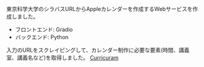 東京科学大学のシラバスURLからAppleカレンダーを作成するWebサービスを作成しました。
- フロントエンド: Gradio 
- バックエンド: Python

入力のURLをスクレイピングして、カレンダー制作に必要な要素(時間、講義室、講義名など)を取得しました。
[Curricuram](https://huggingface.co/spaces/Tat2too/Curricuram)